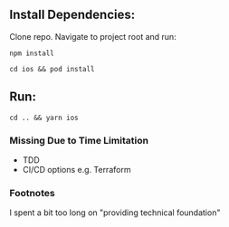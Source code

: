 ## Install Dependencies:

Clone repo. Navigate to project root and run:

`npm install`

`cd ios && pod install`

## Run:

`cd .. && yarn ios`

### Missing Due to Time Limitation

- TDD
- CI/CD options e.g. Terraform

### Footnotes

I spent a bit too long on "providing technical foundation"

